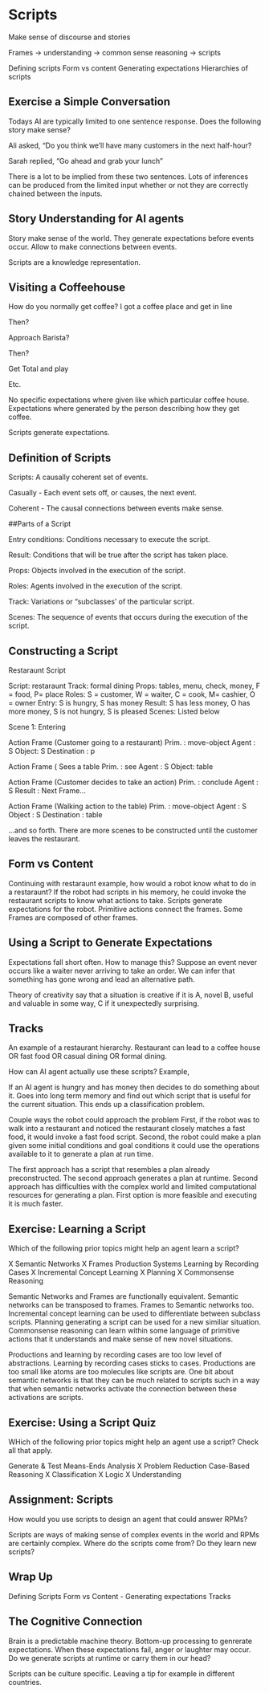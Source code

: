 # Scripts

Make sense of discourse and stories

Frames -> understanding -> common sense reasoning -> scripts

Defining scripts
Form vs content
Generating expectations
Hierarchies of scripts

## Exercise a Simple Conversation

Todays AI are typically limited to one sentence response.  Does the following story make sense?

Ali asked, “Do you think we’ll have many customers in the next half-hour?

Sarah replied, “Go ahead and grab your lunch”

There is a lot to be implied from these two sentences.  Lots of inferences can be produced from the limited input whether or not they are correctly chained between the inputs.

## Story Understanding for AI agents

Story make sense of the world.  They generate expectations before events occur.  Allow to make connections between events.  

Scripts are a knowledge representation.

## Visiting a Coffeehouse

How do you normally get coffee?  I got a coffee place and get in line

Then?

Approach Barista?

Then?

Get Total and play


Etc.

No specific expectations where given like which particular coffee house.  Expectations where generated by the person describing how they get coffee.

Scripts generate expectations.




## Definition of Scripts

Scripts:  A causally coherent set of events.

Casually - Each event sets off, or causes, the next event.

Coherent - The causal connections between events make sense.

##Parts of a Script

Entry conditions: Conditions necessary to execute the script.

Result: Conditions that will be true after the script has taken place.

Props: Objects involved in the execution of the script.

Roles: Agents involved in the execution of the script.

Track: Variations or “subclasses’ of the particular script.

Scenes:  The sequence of events that occurs during the execution of the script.

## Constructing a Script

Restaraunt Script

Script: restaraunt
Track: formal dining
Props: tables, menu, check, money, F = food, P= place
Roles: S = customer, W = waiter, C = cook, M= cashier, O = owner
Entry: S is hungry, S has money
Result: S has less money, O has more money, S is not hungry, S is pleased
Scenes: Listed below

Scene 1: Entering

Action Frame  (Customer going to a restaurant)
Prim. : move-object
Agent : S
Object: S
Destination : p

Action Frame   ( Sees a table
Prim. : see
Agent : S
Object: table

Action Frame (Customer decides to take an action)
Prim. : conclude
Agent : S
Result : Next Frame…

Action Frame   (Walking action to the table)
Prim. : move-object
Agent : S
Object : S
Destination : table

...and so forth.  There are more scenes to be constructed until the customer leaves the restaurant.


## Form vs Content

Continuing with restaraunt example, how would a robot know what to do in a restaraunt?  If the robot had scripts in his memory, he could invoke the restaurant scripts to know what actions to take.  Scripts generate expectations for the robot.  Primitive actions connect the frames.  Some Frames are composed of other frames.

## Using a Script to Generate Expectations

Expectations fall short often.  How to manage this?  Suppose an event never occurs like a waiter never arriving to take an order.  We can infer that something has gone wrong and lead an alternative path.

Theory of creativity say that a situation is creative if it is A, novel B, useful and valuable in some way, C if it unexpectedly surprising.

## Tracks

An example of a  restaurant hierarchy.  Restaurant can lead to a coffee house OR fast food OR casual dining OR formal dining.

How can AI agent actually use these scripts?  Example,

If an AI agent is hungry and has money then decides to do something about it.  Goes into long term memory and find out which script that is useful for the current situation.  This ends up a classification problem.  

Couple ways the robot could approach the problem  First, if the robot was to walk into a restaurant and noticed the restaurant closely matches a fast food, it would invoke a fast food script.  Second, the robot could make a plan given some initial conditions and goal conditions it could use the operations available to it to generate a plan at run time.  

The first approach has a script that resembles a plan already preconstructed.  The second approach generates a plan at runtime.  Second approach has difficulties with the complex world and limited computational resources for generating a plan.  First option is more feasible and executing it is much faster.

## Exercise: Learning a Script

Which of the following prior topics might help an agent learn a script?  

X Semantic Networks
X Frames
Production Systems
Learning by Recording Cases
X Incremental Concept Learning
X Planning
X Commonsense Reasoning

Semantic Networks and Frames are functionally equivalent.  Semantic networks can be transposed to frames.  Frames to Semantic networks too.  Incremental concept learning can be used to differentiate between subclass scripts.  Planning generating a script can be used for a new similiar situation.  Commonsense reasoning can learn within some language of primitive actions that it understands and make sense of new novel situations.

Productions and learning by recording cases are too low level of abstractions.  Learning by recording cases sticks to cases.  Productions are too small like atoms are too molecules like scripts are.
One bit about semantic networks is that they can be much related to scripts such in a way that when semantic networks activate the connection between these activations are scripts.

## Exercise:  Using a Script Quiz

WHich of the following prior topics might help an agent use a script?  Check all that apply.

Generate & Test
Means-Ends Analysis
X Problem Reduction
Case-Based Reasoning
X Classification
X Logic
X Understanding


## Assignment: Scripts

How would you use scripts to design an agent that could answer RPMs?

Scripts are ways of making sense of complex events in the world and RPMs are certainly complex.  Where do the scripts come from?  Do they learn new scripts?

## Wrap Up

Defining Scripts
Form vs Content - 
Generating expectations
Tracks

## The Cognitive Connection

Brain is a predictable machine theory.  Bottom-up processing to genrerate expectations.  When these expectations fail, anger or laughter may occur.  Do we generate scripts at runtime or carry them in our head?

Scripts can be culture specific.  Leaving a tip for example in different countries.

